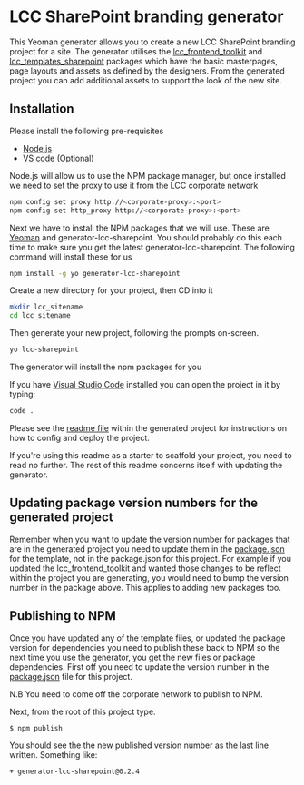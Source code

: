 # LCC SharePoint branding generator
This Yeoman generator allows you to create a new LCC SharePoint branding project for a site. The generator utilises the [lcc_frontend_toolkit](https://github.com/lccgov/lcc_frontend_toolkit) and [lcc_templates_sharepoint](https://github.com/lccgov/lcc_templates_sharepoint) packages which have the basic masterpages, page layouts and assets as defined by the designers. From the generated project you can add additional assets to support the look of the new site.

## Installation
Please install the following pre-requisites
- [Node.js](https://nodejs.org/en/)
- [VS code](https://code.visualstudio.com/Download) (Optional)

Node.js will allow us to use the NPM package manager, but once installed we need to set the proxy to use it from the LCC corporate network
```sh
npm config set proxy http://<corporate-proxy>:<port>
npm config set http_proxy http://<corporate-proxy>:<port>
```

Next we have to install the NPM packages that we will use. These are [Yeoman](http://yeoman.io) and generator-lcc-sharepoint. You should probably do this each time to make sure you get the latest generator-lcc-sharepoint.
The following command will install these for us
```bash
npm install -g yo generator-lcc-sharepoint
```

Create a new directory for your project, then CD into it

```bash
mkdir lcc_sitename
cd lcc_sitename
```

Then generate your new project, following the prompts on-screen.

```bash
yo lcc-sharepoint
```

The generator will install the npm packages for you

If you have [Visual Studio Code](ttps://code.visualstudio.com/) installed you can open the project in it by typing:

```bash
code .
```

Please see the [readme file](https://github.com/lccgov/generator-lcc-sharepoint/blob/master/generators/app/templates/readme.md) within the generated project for instructions on how to config and deploy the project.

If you're using this readme as a starter to scaffold your project, you need to read no further. The rest of this readme concerns itself with updating the generator.

## Updating package version numbers for the generated project
Remember when you want to update the version number for packages that are in the generated project you need to update them 
in the [package.json](https://github.com/lccgov/generator-lcc-sharepoint/blob/master/generators/app/templates/package.json) for the template, not in the package.json for this project. For example if you updated the lcc_frontend_toolkit and wanted those changes to be reflect within the project you are generating, you would need to bump the version number in the package above. This applies to adding new packages too.


## Publishing to NPM
Once you have updated any of the template files, or updated the package version for dependencies you need to publish these back to NPM so the next time you use the generator, you get the new files or package dependencies. 
First off you need to update the version number in the [package.json](https://github.com/lccgov/generator-lcc-sharepoint/blob/master/package.json) file for this project.

N.B You need to come off the corporate network to publish to NPM.

Next, from the root of this project type.

```sh
$ npm publish
```
You should see the the new published version number as the last line written. Something like:
```sh
+ generator-lcc-sharepoint@0.2.4
```
